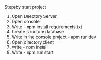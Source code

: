 Stepsby start project
1. Open Directory Server
2. Open console
3. Write - npm install requirements.txt
4. Create structure database 
5. Write in the console project - npm run dev
6. Open directory client
7. write - npm install 
8. Write - npm run start

